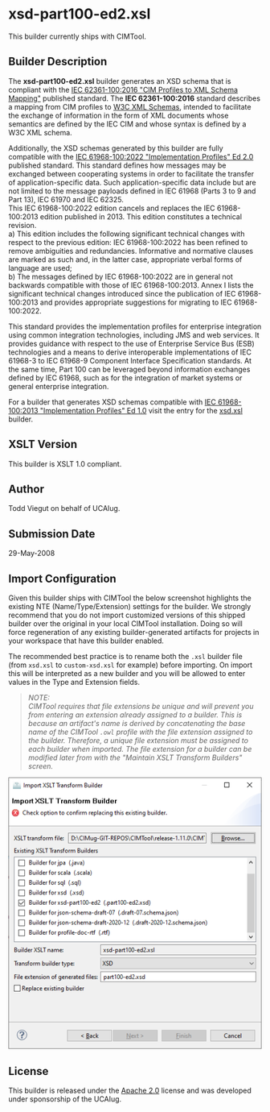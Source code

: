 # xsd-part100-ed2.xsl

This builder currently ships with CIMTool.

## Builder Description

The **xsd-part100-ed2.xsl** builder generates an XSD schema that is compliant with the [IEC 62361-100:2016 "CIM Profiles to XML Schema Mapping"](https://webstore.iec.ch/publication/25114) published standard.  The **IEC 62361-100:2016** standard describes a mapping from CIM profiles to [W3C XML Schemas](https://www.w3.org/TR/xmlschema11-1/), intended to facilitate the exchange of information in the form of XML documents whose semantics are defined by the IEC CIM and whose syntax is defined by a W3C XML schema.

Additionally, the XSD schemas generated by this builder are fully compatible with the [IEC 61968-100:2022 "Implementation Profiles" Ed 2.0](https://webstore.iec.ch/publication/67766) published standard. This standard defines how messages may be exchanged between cooperating systems in order to facilitate the transfer of application-specific data. Such application-specific data include but are not limited to the message payloads defined in IEC 61968 (Parts 3 to 9 and Part 13), IEC 61970 and IEC 62325.</br>This IEC 61968-100:2022 edition cancels and replaces the IEC 61968-100:2013 edition published in 2013. This edition constitutes a technical revision.</br>a) This edition includes the following significant technical changes with respect to the previous edition: IEC 61968-100:2022 has been refined to remove ambiguities and redundancies. Informative and normative clauses are marked as such and, in the latter case, appropriate verbal forms of language are used;</br>b) The messages defined by IEC 61968-100:2022 are in general not backwards compatible with those of IEC 61968-100:2013. Annex I lists the significant technical changes introduced since the publication of IEC 61968-100:2013 and provides appropriate suggestions for migrating to IEC 61968-100:2022.

This standard provides the implementation profiles for enterprise integration using common integration technologies, including JMS and web services. It provides guidance with respect to the use of Enterprise Service Bus (ESB) technologies and a means to derive interoperable implementations of IEC 61968-3 to IEC 61968-9 Component Interface Specification standards. At the same time, Part 100 can be leveraged beyond information exchanges defined by IEC 61968, such as for the integration of market systems or general enterprise integration.

For a builder that generates XSD schemas compatible with [IEC 61968-100:2013 "Implementation Profiles" Ed 1.0](https://webstore.iec.ch/publication/6198) visit the entry for the [xsd.xsl](../xsd-xsl/builder.md) builder.

## XSLT Version

This builder is XSLT 1.0 compliant.

## Author

Todd Viegut on behalf of UCAIug.

## Submission Date

29-May-2008

## Import Configuration

Given this builder ships with CIMTool the below screenshot highlights the existing NTE (Name/Type/Extension) settings for the builder.  We strongly recommend that you do not import customized versions of this shipped builder over the original in your local CIMTool installation. Doing so will force regeneration of any existing builder-generated artifacts for projects in your workspace that have this builder enabled.

The recommended best practice is to rename both the ```.xsl``` builder file  (from ```xsd.xsl``` to ```custom-xsd.xsl``` for example) before importing. On import this will be interpreted as a new builder and you will be allowed to enter values in the Type and Extension fields.

>*NOTE: </br>CIMTool requires that file extensions be unique and will prevent you from entering an extension already assigned to a builder. This is because an artifact's name is derived by concatenating the base name of the CIMTool ```.owl``` profile with the file extension assigned to the builder. Therefore, a unique file extension must be assigned to each builder when imported. The file extension for a builder can be modified later from with the "Maintain XSLT Transform Builders" screen.*

![image](import-builder.png)

## License

This builder is released under the [Apache 2.0](/../LICENSE) license and was developed under sponsorship of the UCAIug.
